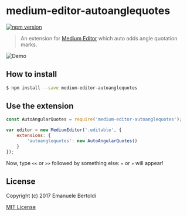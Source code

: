 # medium-editor-autoanglequotes

[![npm version](https://badge.fury.io/js/medium-editor-autoanglequotes.svg)](https://www.npmjs.com/package/medium-editor-autoanglequotes)

> An extension for [Medium Editor](https://github.com/yabwe/medium-editor) which auto adds angle quotation marks.

![Demo](https://rawgit.com/zuck/medium-editor-autoanglequotes/master/art/screenshot.gif)

## How to install

```bash
$ npm install --save medium-editor-autoanglequotes
```

## Use the extension

```js
const AutoAngularQuotes = require('medium-editor-autoanglequotes');

var editor = new MediumEditor('.editable', {
    extensions: {
        'autoanglequotes': new AutoAngularQuotes()
    }
});
```

Now, type `<<` or `>>` followed by something else: `«` or `»` will appear!

## License

Copyright (c) 2017 Emanuele Bertoldi

[MIT License](http://en.wikipedia.org/wiki/MIT_License)
